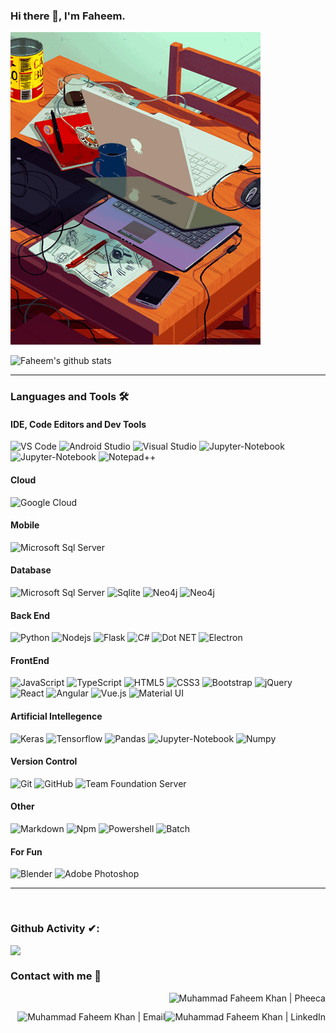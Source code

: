 ### Hi there 👋, I'm Faheem.
![Hi there 👋. I'm a software developer. Check out my work](https://raw.githubusercontent.com/pheeca/pheeca/main/gifntext-gif.gif)

<!--
**pheeca/pheeca** is a ✨ _special_ ✨ repository because its `README.md` (this file) appears on your GitHub profile.

Here are some ideas to get you started:

- 🔭 I’m currently working on ...
- 🌱 I’m currently learning ...
- 👯 I’m looking to collaborate on ...
- 🤔 I’m looking for help with ...
- 💬 Ask me about ...
- 📫 How to reach me: ...
- 😄 Pronouns: ...
- ⚡ Fun fact: ...

 You can find me on 
-->
![Faheem's github stats](https://github-readme-stats.vercel.app/api?username=pheeca&theme=tokyonight&show_icons=true)

---

### Languages and Tools 🛠 

#### IDE, Code Editors and Dev Tools 

![VS Code](https://img.shields.io/badge/-VS%20Code-007ACC?style=flat-square&logo=visual-studio-code&logoColor=ffffff)
![Android Studio](https://img.shields.io/badge/-Android%20Studio-3DDC84?style=flat-square&logo=android-studio&logoColor=ffffff)
![Visual Studio](https://img.shields.io/badge/-Visual%20Studio-2C2255?style=flat-square&logo=visual%20studio&logoColor=ffffff)
![Jupyter-Notebook](https://img.shields.io/badge/-Jupyter-555555?style=flat-square&logo=Jupyter&logoColor=%23E44D27)
![Jupyter-Notebook](https://img.shields.io/badge/-Postman-ff6c37?style=flat-square&logo=postman&logoColor=white)
![Notepad++](https://img.shields.io/badge/-Notepad++-90e59a?style=flat-square&logo=Notepad%2B%2B&logoColor=000)

#### Cloud
![Google Cloud](https://img.shields.io/badge/-Google%20Cloud-555555?style=flat-square&logo=Google%20Cloud&logoColor=%23E44D27)

#### Mobile
![Microsoft Sql Server](https://img.shields.io/badge/-Ionic%20Framework-blue?style=flat-square&logo=ionic&logoColor=ffffff)
#### Database
![Microsoft Sql Server](https://img.shields.io/badge/-Sql%20Server-CC2927?style=flat-square&logo=microsoft-sql-server&logoColor=ffffff)
![Sqlite](https://img.shields.io/badge/-Sqlite-07405e?style=flat-square&logo=sqlite&logoColor=ffffff)
![Neo4j](https://img.shields.io/badge/-Neo4j-07405e?style=flat-square&logo=neo4j&logoColor=ffffff)
![Neo4j](https://img.shields.io/badge/-Neo4j-07405e?style=flat-square&logo=neo4j&logoColor=ffffff)
#### Back End
![Python](https://img.shields.io/badge/-Python-3776AB?style=flat-square&logo=python&logoColor=ffffff)
![Nodejs](https://img.shields.io/badge/-Nodejs-339933?style=flat-square&logo=Node.js&logoColor=ffffff)
![Flask](https://img.shields.io/badge/-Flask-000?style=flat-square&logo=Flask&logoColor=ffffff)
![C#](https://img.shields.io/badge/-C%23-239120?style=flat-square&logo=c-sharp&logoColor=ffffff)
![Dot NET](https://img.shields.io/badge/-.NET-512BD4?style=flat-square&logo=.Net&logoColor=ffffff)
![Electron](https://img.shields.io/badge/-Electron-47848f?style=flat-square&logo=electron&logoColor=white)


#### FrontEnd
![JavaScript](https://img.shields.io/badge/-JavaScript-F7DF1C?style=flat-square&logo=javascript&logoColor=white&color=F7DF1C)
![TypeScript](https://img.shields.io/badge/-TypeScript-007ACC?style=flat-square&logo=TypeScript&logoColor=white&color=007ACC)
![HTML5](https://img.shields.io/badge/-HTML5-%23E44D27?style=flat-square&logo=html5&logoColor=ffffff)
![CSS3](https://img.shields.io/badge/-CSS-%231572B6?style=flat-square&logo=css3)
![Bootstrap](https://img.shields.io/badge/-Bootstrap-563D7C?style=flat-square&logo=Bootstrap)
![jQuery](https://img.shields.io/badge/-jQuery-0769AD?style=flat-square&logo=jquery)
![React](https://img.shields.io/badge/-React-61DAFB?style=flat-square&logo=react&logoColor=ffffff)
![Angular](https://img.shields.io/badge/-Angular-DD0031?style=flat-square&logo=Angular)
![Vue.js](https://img.shields.io/badge/-Vuejs%20Vuetify-35495e?style=flat-square&logo=Vue.js)
![Material UI](https://img.shields.io/badge/-Material%20UI-0081CB?style=flat-square&logo=material-ui)
#### Artificial Intellegence

![Keras](https://img.shields.io/badge/-Keras-D00000?style=flat-square&logo=Keras&logoColor=ffffff)
![Tensorflow](https://img.shields.io/badge/-Tensorflow-ff6f00?style=flat-square&logo=Tensorflow&logoColor=ffffff)
![Pandas](https://img.shields.io/badge/-Pandas-150458?style=flat-square&logo=Pandas&logoColor=ffffff)
![Jupyter-Notebook](https://img.shields.io/badge/-Jupyter-555555?style=flat-square&logo=Jupyter&logoColor=%23E44D27)
![Numpy](https://img.shields.io/badge/-numpy-013243?style=flat-square&logo=numpy&logoColor=%23E44D27)

#### Version Control
![Git](https://img.shields.io/badge/-Git-%23F05032?style=flat-square&logo=git&logoColor=%23ffffff)
![GitHub](https://img.shields.io/badge/-GitHub-181717?style=flat-square&logo=github)
![Team Foundation Server](https://img.shields.io/badge/-Team%20Foundation%20Server-0078D6?style=flat-square&logo=tfs)

#### Other 
![Markdown](https://img.shields.io/badge/-Markdown-000000?style=flat-square&logo=markdown)
![Npm](https://img.shields.io/badge/-npm-CB3837?style=flat-square&logo=npm)
![Powershell](https://img.shields.io/badge/-Powershell-5391FE?style=flat-square&logo=powershell&logoColor=ffffff)
![Batch](https://img.shields.io/badge/-Batch-5391FE?style=flat-square&logo=windows-terminal&logoColor=ffffff)


#### For Fun
![Blender](https://img.shields.io/badge/-Blender-f5792a?style=flat-square&logo=blender&logoColor=ffffff)
![Adobe Photoshop](https://img.shields.io/badge/-Adobe%20Photoshop-31A8FF?style=flat-square&logo=adobe-photoshop&logoColor=ffffff)

---
<br/>

### Github Activity ✔:

<a href="https://github.com/pheeca">
  <img align="left" src="https://github-readme-stats.vercel.app/api/top-langs/?username=pheeca&theme=tokyonight" />
  </a>
  
<br/>


### Contact with me 📝

[<img align="right" alt="Muhammad Faheem Khan | Pheeca" height="30px" src="https://www.flaticon.com/svg/static/icons/svg/2996/2996826.svg" />](https://pheeca.com)
[<img align="right" alt="Muhammad Faheem Khan | LinkedIn" height="30px" src="https://www.flaticon.com/svg/static/icons/svg/725/725337.svg"/>](https://www.linkedin.com/in/muhammad-faheem-khan-98057475)
[<a href="mailto:pheeca@gmail.com"><img align="right" alt="Muhammad Faheem Khan | Email" height="30px" src="https://www.flaticon.com/svg/static/icons/svg/3062/3062634.svg"/></a>](Email)

<!--
[<img align="right" alt="Muhammad Faheem Khan | Instagram" height="30px" src="https://image.flaticon.com/icons/svg/725/725278.svg" />](https://pheeca.com)
[<img align="right" alt="Muhammad Faheem Khan | Spotify" height="30px" src="https://www.flaticon.com/svg/static/icons/svg/725/725281.svg" />](https://pheeca.com)

<br />
https://github.com/Ileriayo/markdown-badges#blog
https://help.medium.com/hc/en-us/articles/225168028-Using-Medium
-->